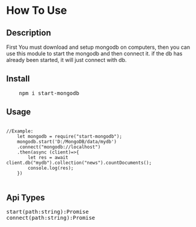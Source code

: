 <h1>How To Use</h1>

<h2>Description</h2>
First You must download and setup mongodb on computers,
then you can use this module to start the mongodb and then connect it. if the db has already been started, it will just connect with db.

<h2>Install</h2>
<pre>
    npm i start-mongodb
</pre>


<h2>Usage</h2>

<pre>
<code>
//Example:
    let mongodb = require("start-mongodb");
    mongodb.start('D:/MongoDB/data/mydb')
    .connect("mongodb://localhost")
    .then(async (client)=>{
        let res = await client.db("mydb").collection("news").countDocuments();
        console.log(res);
    })
</code>
</pre>

<h2>Api Types</h2>
<pre>
start(path:string):Promise
connect(path:string):Promise
</pre>

 